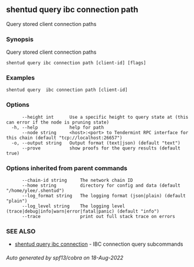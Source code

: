## shentud query ibc connection path

Query stored client connection paths

### Synopsis

Query stored client connection paths

```
shentud query ibc connection path [client-id] [flags]
```

### Examples

```
shentud query  ibc connection path [client-id]
```

### Options

```
      --height int      Use a specific height to query state at (this can error if the node is pruning state)
  -h, --help            help for path
      --node string     <host>:<port> to Tendermint RPC interface for this chain (default "tcp://localhost:26657")
  -o, --output string   Output format (text|json) (default "text")
      --prove           show proofs for the query results (default true)
```

### Options inherited from parent commands

```
      --chain-id string     The network chain ID
      --home string         directory for config and data (default "/home/ylee/.shentud")
      --log_format string   The logging format (json|plain) (default "plain")
      --log_level string    The logging level (trace|debug|info|warn|error|fatal|panic) (default "info")
      --trace               print out full stack trace on errors
```

### SEE ALSO

* [shentud query ibc connection](shentud_query_ibc_connection.md)	 - IBC connection query subcommands

###### Auto generated by spf13/cobra on 18-Aug-2022
